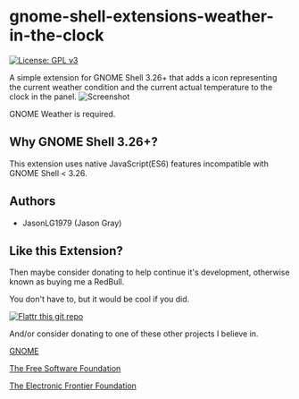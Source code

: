 # gnome-shell-extensions-weather-in-the-clock
[![License: GPL v3](https://img.shields.io/badge/License-GPL%20v3-blue.svg)](https://www.gnu.org/licenses/gpl-3.0)

 A simple extension for GNOME Shell 3.26+ that adds a icon representing the current weather condition and the current actual temperature to the clock in the panel.
![Screenshot](https://github.com/JasonLG1979/gnome-shell-extensions-weather-in-the-clock/blob/master/data/Screenshot.png)

GNOME Weather is required.

## Why GNOME Shell 3.26+?
This extension uses native JavaScript(ES6) features incompatible with GNOME Shell < 3.26.

## Authors
  * JasonLG1979 (Jason Gray)

## Like this Extension?

Then maybe consider donating to help continue it's development, otherwise known as buying me a RedBull.

You don't have to, but it would be cool if you did.

[![Flattr this git repo](https://api.flattr.com/button/flattr-badge-large.png)](https://flattr.com/submit/auto?user_id=JasonLG1979&url=https://github.com/JasonLG1979/gnome-shell-extensions-mpris-indicator-button)

And/or consider donating to one of these other projects I believe in.

[GNOME](https://www.gnome.org/support-gnome/donate/)

[The Free Software Foundation](https://www.fsf.org/about/ways-to-donate/)

[The Electronic Frontier Foundation](https://supporters.eff.org/donate/)
